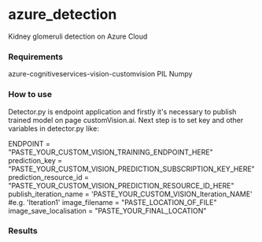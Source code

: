 # azure_detection
Kidney glomeruli detection on Azure Cloud

### Requirements
azure-cognitiveservices-vision-customvision
PIL
Numpy

### How to use
Detector.py is endpoint application and firstly it's necessary to publish trained model on page customVision.ai. Next step is to set key and other variables in detector.py like:

ENDPOINT = "PASTE_YOUR_CUSTOM_VISION_TRAINING_ENDPOINT_HERE"
prediction_key = "PASTE_YOUR_CUSTOM_VISION_PREDICTION_SUBSCRIPTION_KEY_HERE"
prediction_resource_id = "PASTE_YOUR_CUSTOM_VISION_PREDICTION_RESOURCE_ID_HERE"
publish_iteration_name = 'PASTE_YOUR_CUSTOM_VISION_Iteration_NAME'  #e.g. 'Iteration1'
image_filename = "PASTE_LOCATION_OF_FILE"
image_save_localisation = "PASTE_YOUR_FINAL_LOCATION"

### Results
